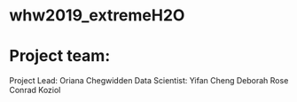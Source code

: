 
# whw2019_extremeH2O
# Project team:
Project Lead: Oriana Chegwidden
Data Scientist: Yifan Cheng
Deborah Rose
Conrad Koziol
